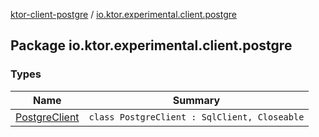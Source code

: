 [ktor-client-postgre](../index.md) / [io.ktor.experimental.client.postgre](./index.md)

## Package io.ktor.experimental.client.postgre

### Types

| Name | Summary |
|---|---|
| [PostgreClient](-postgre-client/index.md) | `class PostgreClient : SqlClient, Closeable` |
